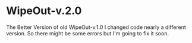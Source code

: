 # WipeOut-v.2.0
The Better Version of old WipeOut-v.1.0
I changed code nearly a different version. So there might be some errors but I'm going to fix it soon.
